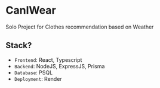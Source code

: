 # CanIWear
Solo Project for Clothes recommendation based on Weather

## Stack?
- ```Frontend```: React, Typescript
- ```Backend```: NodeJS, ExpressJS, Prisma
- ```Database```: PSQL
- ```Deployment```: Render
